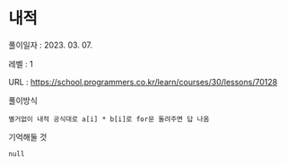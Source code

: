 # 내적 
풀이일자 : 2023. 03. 07.  
    
레벨 : 1    

URL : https://school.programmers.co.kr/learn/courses/30/lessons/70128  
    
풀이방식    

    별거없이 내적 공식대로 a[i] * b[i]로 for문 돌려주면 답 나옴


기억해둘 것  
    
    null

